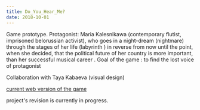 ```yaml
---
title: Do_You_Hear_Me?
date: 2018-10-01
---
```


Game prototype.
Protagonist: Maria Kalesnikawa (contemporary flutist, imprisoned belorussian activist), who goes in a night-dream (nightmare) through the stages of her life (labyrinth ) in reverse from now until the point, when she decided, that the political future of her country is more important, than her successful musical career .
Goal of the game : to find the lost voice of protagonist

Collaboration with Taya Kabaeva (visual design)

[current web version of the game](https://play.unity.com/mg/other/tayaalisaprjct)

project's revision is currently in progress.